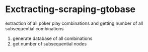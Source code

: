 # Exctracting-scraping-gtobase
extraction of all poker play combinations and getting number of all subsequential combinations
1) generate database of all combinations
2) get number of subsequential nodes
